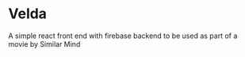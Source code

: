 # Velda
A simple react front end with firebase backend to be used as part of a movie by Similar Mind
